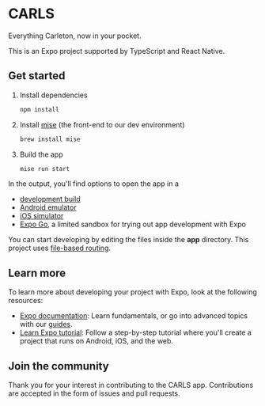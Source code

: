 # CARLS

Everything Carleton, now in your pocket.

This is an Expo project supported by TypeScript and React Native.

## Get started

1. Install dependencies

   ```sh
   npm install
   ```

2. Install [mise](https://mise.jdx.dev/getting-started.html#getting-started) (the front-end to our dev environment)

   ```sh
   brew install mise
   ```

3. Build the app

   ```sh
   mise run start
   ```

In the output, you'll find options to open the app in a

- [development build](https://docs.expo.dev/develop/development-builds/introduction/)
- [Android emulator](https://docs.expo.dev/workflow/android-studio-emulator/)
- [iOS simulator](https://docs.expo.dev/workflow/ios-simulator/)
- [Expo Go](https://expo.dev/go), a limited sandbox for trying out app development with Expo

You can start developing by editing the files inside the **app** directory. This project uses [file-based routing](https://docs.expo.dev/router/introduction).

## Learn more

To learn more about developing your project with Expo, look at the following resources:

- [Expo documentation](https://docs.expo.dev/): Learn fundamentals, or go into advanced topics with our [guides](https://docs.expo.dev/guides).
- [Learn Expo tutorial](https://docs.expo.dev/tutorial/introduction/): Follow a step-by-step tutorial where you'll create a project that runs on Android, iOS, and the web.

## Join the community

Thank you for your interest in contributing to the CARLS app. Contributions are accepted in the form of issues and pull requests.
